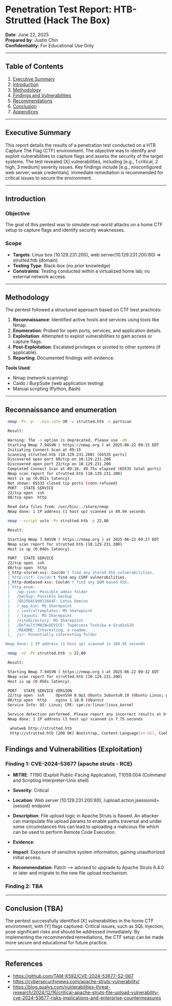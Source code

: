 # Penetration Test Report: HTB-Strutted (Hack The Box)

**Date**: June 22, 2025  
**Prepared by**: Justin Chin  
**Confidentiality**: For Educational Use Only  

---

## Table of Contents
1. [Executive Summary](#executive-summary)
2. [Introduction](#introduction)
3. [Methodology](#methodology)
4. [Findings and Vulnerabilities](#findings-and-vulnerabilities)
5. [Recommendations](#recommendations)
6. [Conclusion](#conclusion)
7. [Appendices](#appendices)

---

## Executive Summary
This report details the results of a penetration test conducted on a HTB Capture The Flag (CTF) environment. The objective was to identify and exploit vulnerabilities to capture flags and assess the security of the target systems. The test revealed [X] vulnerabilities, including [e.g., 1 critical, 2 high, 3 medium] severity issues. Key findings include [e.g., misconfigured web server, weak credentials]. Immediate remediation is recommended for critical issues to secure the environment.

---

## Introduction
### Objective
The goal of this pentest was to simulate real-world attacks on a home CTF setup to capture flags and identify security weaknesses.

### Scope
- **Targets**: Linux box (10.129.231.200), web server(10.129.231.200:80) => strutted.htb (domain)
- **Testing Type**: Black-box (no prior knowledge) 
- **Constraints**: Testing conducted within a virtualized home lab; no external network access.

---

## Methodology
The pentest followed a structured approach based on CTF best practices:
1. **Reconnaissance**: Identified active hosts and services using tools like Nmap.
2. **Enumeration**: Probed for open ports, services, and application details.
3. **Exploitation**: Attempted to exploit vulnerabilities to gain access or capture flags.
4. **Post-Exploitation**: Escalated privileges or pivoted to other systems (if applicable).
5. **Reporting**: Documented findings with evidence.

**Tools Used**:
- Nmap (network scanning)
- Caido / BurpSuite (web application testing)
- Manual scripting (Python, Bash)

---
## Reconnaissance and enumeration
 ```Bash
  nmap -Pn -p- --min-rate 30 -v strutted.htb -o portscan

  Result:

  Warning: The -o option is deprecated. Please use -oN
  Starting Nmap 7.94SVN ( https://nmap.org ) at 2025-06-22 09:15 EDT
  Initiating Connect Scan at 09:15
  Scanning strutted.htb (10.129.231.200) [65535 ports]
  Discovered open port 80/tcp on 10.129.231.200
  Discovered open port 22/tcp on 10.129.231.200
  Completed Connect Scan at 09:16, 49.75s elapsed (65535 total ports)
  Nmap scan report for strutted.htb (10.129.231.200)
  Host is up (0.052s latency).
  Not shown: 65533 closed tcp ports (conn-refused)
  PORT   STATE SERVICE
  22/tcp open  ssh
  80/tcp open  http

  Read data files from: /usr/bin/../share/nmap
  Nmap done: 1 IP address (1 host up) scanned in 49.94 seconds

```
 ```Bash
  nmap --script vuln -Pn strutted.htb -p 22,80

  Result:

  Starting Nmap 7.94SVN ( https://nmap.org ) at 2025-06-22 09:27 EDT
  Nmap scan report for strutted.htb (10.129.231.200)
  Host is up (0.040s latency).

  PORT   STATE SERVICE
  22/tcp open  ssh
  80/tcp open  http
  |_http-stored-xss: Couldn't find any stored XSS vulnerabilities.
  |_http-csrf: Couldn't find any CSRF vulnerabilities.
  |_http-dombased-xss: Couldn't find any DOM based XSS.
  | http-enum: 
  |   /wp-json: Possible admin folder
  |   /backup: Possible backup
  |   /852566C90012664F: Lotus Domino
  |   /_app_bin: MS Sharepoint
  |   /_controltemplates: MS Sharepoint
  |   /_layouts: MS Sharepoint
  |   /sitedirectory: MS Sharepoint
  |   /Default?MAIN=DEVICE: TopAccess Toshiba e-Studio520
  |   /README: Interesting, a readme.
  |_  /s/: Potentially interesting folder

Nmap done: 1 IP address (1 host up) scanned in 189.95 seconds
```
 ```Bash
  nmap -sV -Pn strutted.htb -p 22,80

  Result:

  Starting Nmap 7.94SVN ( https://nmap.org ) at 2025-06-22 09:32 EDT
  Nmap scan report for strutted.htb (10.129.231.200)
  Host is up (0.056s latency).

  PORT   STATE SERVICE VERSION
  22/tcp open  ssh     OpenSSH 8.9p1 Ubuntu 3ubuntu0.10 (Ubuntu Linux; protocol 2.0)
  80/tcp open  http    nginx 1.18.0 (Ubuntu)
  Service Info: OS: Linux; CPE: cpe:/o:linux:linux_kernel

  Service detection performed. Please report any incorrect results at https://nmap.org/submit/ .
  Nmap done: 1 IP address (1 host up) scanned in 7.75 seconds

```
```Bash
  whatweb http://strutted.htb
  http://strutted.htb [200 OK] Bootstrap, Content-Language[en-US], Cookies[JSESSIONID], Country[RESERVED][ZZ], HTML5, HTTPServer[Ubuntu Linux][nginx/1.18.0 (Ubuntu)], HttpOnly[JSESSIONID], IP[10.129.231.200], Java, Script, Title[Strutted™ - Instant Image Uploads], UncommonHeaders[cross-origin-embedder-policy-report-only,cross-origin-opener-policy], nginx[1.18.0]
```

## Findings and Vulnerabilities (Exploitation)

### Finding 1: CVE-2024-53677 (apache struts - RCE)
- **MITRE**: T1190 (Exploit Public-Facing Application), T1059.004 (Command and Scripting Interpreter-Unix shell)
- **Severity**: Critical
- **Location**: Web server (10.129.231.200:80), /upload.action;jsessionid={sessid} endpoint
- **Description**: File upload logic in Apache Struts is flawed. An attacker can manipulate file upload params to enable paths traversal and under some circumstances this can lead to uploading a malicious file which can be used to perform Remote Code Execution.
- **Evidence**: 


- **Impact**: Exposure of sensitive system information, gaining unauthorized initial access.
- **Recommendation**: Patch --> advised to upgrade to Apache Struts 6.4.0 or later and migrate to the new file upload mechanism. 


### Finding 2: TBA

---


## Conclusion (TBA)
The pentest successfully identified [X] vulnerabilities in the home CTF environment, with [Y] flags captured. Critical issues, such as SQL injection, pose significant risks and should be addressed immediately. By implementing the recommended remediations, the CTF setup can be made more secure and educational for future practice.

---

## References
- https://github.com/TAM-K592/CVE-2024-53677-S2-067
- https://cybersecuritynews.com/apache-struts-vulnerability/
- https://blog.qualys.com/vulnerabilities-threat-research/2024/12/16/critical-apache-struts-file-upload-vulnerability-cve-2024-53677-risks-implications-and-enterprise-countermeasures

